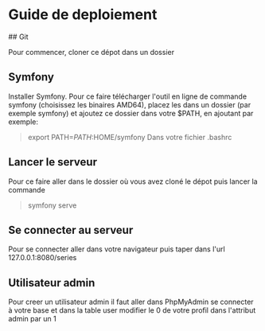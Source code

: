 # Guide de deploiement


## Git

Pour commencer, cloner ce dépot dans un dossier 

## Symfony
Installer Symfony. Pour ce faire télécharger l'outil en ligne de commande symfony (choisissez les binaires AMD64), placez les dans un dossier (par exemple symfony) et ajoutez ce dossier dans votre $PATH, en ajoutant par exemple:
> export PATH=$PATH:$HOME/symfony
Dans votre fichier .bashrc

## Lancer le serveur 
Pour ce faire aller dans le dossier où vous avez cloné le dépot puis lancer la commande
> symfony serve 

## Se connecter au serveur 
Pour se connecter aller dans votre navigateur puis taper dans l'url 127.0.0.1:8080/series

## Utilisateur admin
Pour creer un utilisateur admin il faut aller dans PhpMyAdmin se connecter à votre base et dans la table user modifier le 0 de votre profil dans l'attribut admin par un 1



